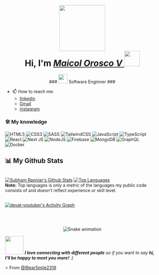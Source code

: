 <div>
  
  <h1 align="center">
    <img  src="https://avatars.githubusercontent.com/u/78711486?v=4" width="150"><br>
    Hi, I'm 
    <a href="https://www.facebook.com/maicol.oroscovasquez.10/">
    <i>Maicol Orosco V</i>
    </a> <img src="https://media.giphy.com/media/mGcNjsfWAjY5AEZNw6/giphy.gif" width="50">
    </h2>
  
  </h1>
</div>

<div align="center">
    ### <img src="https://media.giphy.com/media/fYSnHlufseco8Fh93Z/giphy.gif" width="30">
    Software Enginner ###
</div>

- 📫 How to reach me:
    - [linkedin](www.linkedin.com/in/maicolov)
    - [Gmail](mailto:maicol.ov23@gmail.com)
    - [instagram](https://www.instagram.com/maicol.ov23)
<!--<div align="center">
  <a href="https://www.instagram.com/maicol.ov23" target="_blank"><img src="https://img.shields.io/badge/-Instagram-%23E4405F?style=for-the-badge&logo=instagram&logoColor=white" target="_blank"></a>
  <a href="mailto:maicol.ov23@gmail.com"><img src="https://img.shields.io/badge/-Gmail-%23333?style=for-the-badge&logo=gmail&logoColor=white" target="_blank"></a>
</div> -->



<!-- [![GitHub IBearSmile](https://img.shields.io/github/followers/IBearSmile2319?label=follow&style=social)](https://github.com/IBearSmile2319) -->

<!--### <div align="center"><img src="https://media.giphy.com/media/VgCDAzcKvsR6OM0uWg/giphy.gif" width="50"> A little more about me...  </div>

<div align="center">
  <a href="https://github.com/IBearSmile2319">
    <img height="150em" src="https://github-readme-stats.vercel.app/api?username=IBearSmile2319&count_private=true&include_all_commits=true&show_icons=true&theme=dracula&hide_border=false&show_owner=true"/>
    <img height="150em" src="https://github-readme-stats.vercel.app/api/top-langs/?username=IBearSmile2319&theme=dracula&hide_border=false&&layout=compact"/>
  </a>
</div>-->

### 🛠 My knowledge

![HTML5](https://img.shields.io/badge/html5-%23E34F26.svg?style=flat-square&logo=html5&logoColor=white)
![CSS3](https://img.shields.io/badge/css3-%231572B6.svg?style=flat-square&logo=css3&logoColor=white)
![SASS](https://img.shields.io/badge/SASS-hotpink.svg?style=flat-square&logo=SASS&logoColor=white)
![TailwindCSS](https://img.shields.io/badge/tailwindcss-%2338B2AC.svg?style=flat-square&logo=tailwind-css&logoColor=white)
![JavaScript](https://img.shields.io/badge/javascript-%23323330.svg?style=flat-square&logo=javascript&logoColor=%23F7DF1E)
![TypeScript](https://img.shields.io/badge/typescript-%23007ACC.svg?style=flat-square&logo=typescript&logoColor=white)
![React](https://img.shields.io/badge/react-%2320232a.svg?style=flat-square&logo=react&logoColor=%2361DAFB)
![Next JS](https://img.shields.io/badge/Nextjs-black?style=flat-square&logo=next.js&logoColor=white)
![NodeJS](https://img.shields.io/badge/node.js-6DA55F?style=flat-square&logo=node.js&logoColor=white)
![Firebase](https://img.shields.io/badge/firebase-%23039BE5.svg?style=flat-square&logo=firebase)
![MongoDB](https://img.shields.io/badge/MongoDB-%234ea94b.svg?style=flat-square&logo=mongodb&logoColor=white)
![GraphQL](https://img.shields.io/badge/-GraphQL-E10098?style=flat-square&logo=graphql&logoColor=white)
![Docker](https://img.shields.io/badge/docker-%230db7ed.svg?style=flat-square&logo=docker&logoColor=white)

## 📊 My Github Stats


  <br/>
    <a href="https://github.com/devat-youtuber/github-readme-stats"><img alt="Subham Raoniar's Github Stats" src="https://github-readme-stats.vercel.app/api?username=IBearSmile2319&show_icons=true&count_private=true&theme=react&hide_border=true&bg_color=0D1117" /></a>
  <a href="https://github.com/devat-youtuber/github-readme-stats"><img alt="Top Languages" src="https://github-readme-stats.vercel.app/api/top-langs/?username=IBearSmile2319&langs_count=8&count_private=true&layout=compact&theme=react&hide_border=true&bg_color=0D1117" /></a>
  <br/>
  <b>Note:</b> Top languages is only a metric of the languages my public code consists of and doesn't reflect experience or skill level.


<br/>
<br/>

<a href="https://github.com/devat-youtuber/github-readme-activity-graph"><img alt="devat-youtuber's Activity Graph" src="https://activity-graph.herokuapp.com/graph?username=IBearSmile2319&bg_color=0D1117&color=5BCDEC&line=5BCDEC&point=FFFFFF&hide_border=true" /></a>

<br/>
<br/>
<!-- <div align="center" valign="top"><br>
  <img align="center" alt="React" height="30" width="40" src="https://raw.githubusercontent.com/devicons/devicon/master/icons/react/react-original.svg">
  <img align="center" alt="Redux" height="30" width="40" src="https://raw.githubusercontent.com/devicons/devicon/master/icons/redux/redux-original.svg">
  <img align="center" alt="Js" height="30" width="40" src="https://raw.githubusercontent.com/devicons/devicon/master/icons/javascript/javascript-plain.svg">
  <img align="center" alt="Js" height="30" width="40" src="https://raw.githubusercontent.com/devicons/devicon/master/icons/typescript/typescript-plain.svg">
  <img align="center" alt="HTML" height="30" width="40" src="https://raw.githubusercontent.com/devicons/devicon/master/icons/html5/html5-original.svg">
  <img align="center" alt="CSS" height="30" width="40" src="https://raw.githubusercontent.com/devicons/devicon/master/icons/css3/css3-original.svg">
  <img align="center" alt="nodejs" height="30" width="40" src="https://cdn.worldvectorlogo.com/logos/nodejs-icon.svg">
  
  <img align="center" alt="git" height="30" width="40" src="https://raw.githubusercontent.com/devicons/devicon/master/icons/git/git-original.svg">
  <img align="center" alt="java" height="30" width="40" src="https://raw.githubusercontent.com/devicons/devicon/master/icons/java/java-original.svg">
  <img align="center" alt="linux" height="30" width="40" src="https://raw.githubusercontent.com/devicons/devicon/master/icons/linux/linux-original.svg">
  <img align="center" alt="golang" height="30" width="40" src="https://raw.githubusercontent.com/devicons/devicon/master/icons/go/go-original.svg">
</div><br>-->



<div align="center">
  
  ![Snake animation](https://github.com/danielbped/danielbped/blob/output/github-contribution-grid-snake.svg)
  
</div>

<img src="https://media.giphy.com/media/LnQjpWaON8nhr21vNW/giphy.gif" width="60"> <em><b>I love connecting with different people</b> so if you want to say <b>hi, I'll be happy to meet you more!</b> :)</em>

⭐️ From [@IBearSmile2319](https://github.com/IBearSmile2319)

